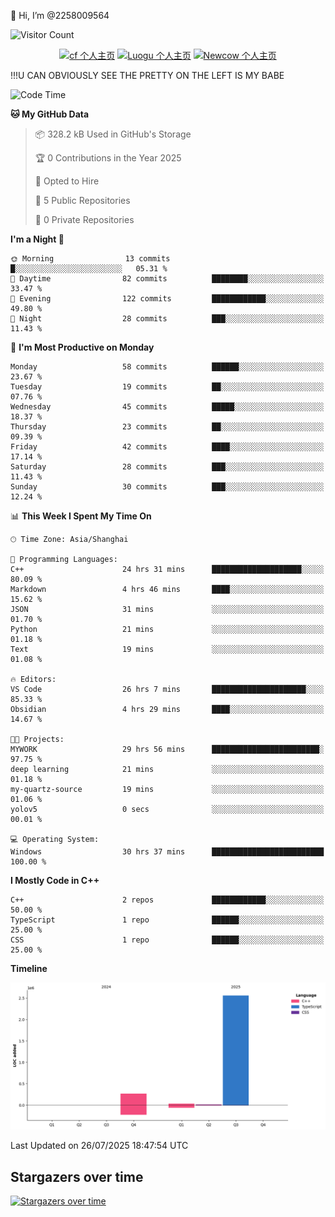  👋 Hi, I’m @2258009564

![Visitor Count](https://profile-counter.glitch.me/{2258009564}/count.svg)

<!---
2258009564/2258009564 is a ✨ special ✨ repository because its `README.md` (this file) appears on your GitHub profile.
You can click the Preview link to take a look at your changes.
--->

<div align="center">

[![cf 个人主页](https://img.shields.io/badge/codeforces-alisa22580-yellow)](https://codeforces.com/profile/alisa22580)
[![Luogu 个人主页](https://img.shields.io/badge/Luogu-alisa_kujou-blue)](https://www.luogu.com.cn/user/1440708)
[![Newcow 个人主页](https://img.shields.io/badge/nowcoder-lzy-blue)](https://ac.nowcoder.com/acm/contest/profile/51334038)

</div>

!!!U CAN OBVIOUSLY SEE THE PRETTY ON THE LEFT IS MY BABE



<!--START_SECTION:waka-->
![Code Time](http://img.shields.io/badge/Code%20Time-375%20hrs%2013%20mins-blue)

**🐱 My GitHub Data** 

> 📦 328.2 kB Used in GitHub's Storage 
 > 
> 🏆 0 Contributions in the Year 2025
 > 
> 💼 Opted to Hire
 > 
> 📜 5 Public Repositories 
 > 
> 🔑 0 Private Repositories 
 > 
**I'm a Night 🦉** 

```text
🌞 Morning                13 commits          █░░░░░░░░░░░░░░░░░░░░░░░░   05.31 % 
🌆 Daytime                82 commits          ████████░░░░░░░░░░░░░░░░░   33.47 % 
🌃 Evening                122 commits         ████████████░░░░░░░░░░░░░   49.80 % 
🌙 Night                  28 commits          ███░░░░░░░░░░░░░░░░░░░░░░   11.43 % 
```
📅 **I'm Most Productive on Monday** 

```text
Monday                   58 commits          ██████░░░░░░░░░░░░░░░░░░░   23.67 % 
Tuesday                  19 commits          ██░░░░░░░░░░░░░░░░░░░░░░░   07.76 % 
Wednesday                45 commits          █████░░░░░░░░░░░░░░░░░░░░   18.37 % 
Thursday                 23 commits          ██░░░░░░░░░░░░░░░░░░░░░░░   09.39 % 
Friday                   42 commits          ████░░░░░░░░░░░░░░░░░░░░░   17.14 % 
Saturday                 28 commits          ███░░░░░░░░░░░░░░░░░░░░░░   11.43 % 
Sunday                   30 commits          ███░░░░░░░░░░░░░░░░░░░░░░   12.24 % 
```


📊 **This Week I Spent My Time On** 

```text
🕑︎ Time Zone: Asia/Shanghai

💬 Programming Languages: 
C++                      24 hrs 31 mins      ████████████████████░░░░░   80.09 % 
Markdown                 4 hrs 46 mins       ████░░░░░░░░░░░░░░░░░░░░░   15.62 % 
JSON                     31 mins             ░░░░░░░░░░░░░░░░░░░░░░░░░   01.70 % 
Python                   21 mins             ░░░░░░░░░░░░░░░░░░░░░░░░░   01.18 % 
Text                     19 mins             ░░░░░░░░░░░░░░░░░░░░░░░░░   01.08 % 

🔥 Editors: 
VS Code                  26 hrs 7 mins       █████████████████████░░░░   85.33 % 
Obsidian                 4 hrs 29 mins       ████░░░░░░░░░░░░░░░░░░░░░   14.67 % 

🐱‍💻 Projects: 
MYWORK                   29 hrs 56 mins      ████████████████████████░   97.75 % 
deep learning            21 mins             ░░░░░░░░░░░░░░░░░░░░░░░░░   01.18 % 
my-quartz-source         19 mins             ░░░░░░░░░░░░░░░░░░░░░░░░░   01.06 % 
yolov5                   0 secs              ░░░░░░░░░░░░░░░░░░░░░░░░░   00.01 % 

💻 Operating System: 
Windows                  30 hrs 37 mins      █████████████████████████   100.00 % 
```

**I Mostly Code in C++** 

```text
C++                      2 repos             ████████████░░░░░░░░░░░░░   50.00 % 
TypeScript               1 repo              ██████░░░░░░░░░░░░░░░░░░░   25.00 % 
CSS                      1 repo              ██████░░░░░░░░░░░░░░░░░░░   25.00 % 
```



**Timeline**

![Lines of Code chart](https://raw.githubusercontent.com/2258009564/2258009564/main/assets/bar_graph.png)


 Last Updated on 26/07/2025 18:47:54 UTC
<!--END_SECTION:waka-->

## Stargazers over time
[![Stargazers over time](https://starchart.cc/2258009564/2258009564.svg?variant=adaptive)](https://starchart.cc/2258009564/2258009564)

